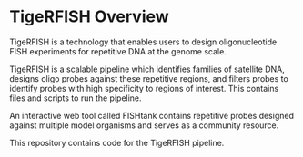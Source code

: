 # TigeRFISH Overview

TigeRFISH is a technology that enables users to design oligonucleotide FISH experiments for repetitive DNA at the genome scale. 

TigeRFISH is a scalable pipeline which identifies families of satellite DNA, designs oligo probes against these repetitive regions, and filters probes to identify probes with high specificity to regions of interest. This contains files and scripts to run the pipeline.

An interactive web tool called FISHtank contains repetitive probes designed against multiple model organisms and serves as a community resource. 

This repository contains code for the TigeRFISH pipeline. 
